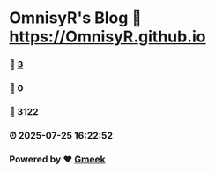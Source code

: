 # OmnisyR's Blog :link: https://OmnisyR.github.io 
### :page_facing_up: [3](https://OmnisyR.github.io/tag.html) 
### :speech_balloon: 0 
### :hibiscus: 3122 
### :alarm_clock: 2025-07-25 16:22:52 
### Powered by :heart: [Gmeek](https://github.com/Meekdai/Gmeek)
